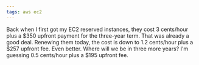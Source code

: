 ```yaml
---
tags: aws ec2
---
```


Back when I first got my EC2 reserved instances, they cost 3 cents/hour plus a $350 upfront payment for the three-year term. That was already a good deal. Renewing them today, the cost is down to 1.2 cents/hour plus a $257 upfront fee. Even better. Where will we be in three more years? I'm guessing 0.5 cents/hour plus a $195 upfront fee.
